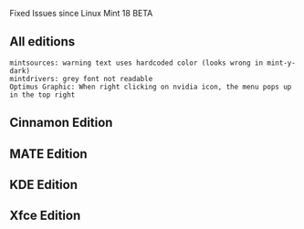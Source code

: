 Fixed Issues since Linux Mint 18 BETA

All editions
------------
	mintsources: warning text uses hardcoded color (looks wrong in mint-y-dark)
	mintdrivers: grey font not readable
	Optimus Graphic: When right clicking on nvidia icon, the menu pops up in the top right

Cinnamon Edition
----------------

MATE Edition
------------

KDE Edition
-----------

Xfce Edition
------------
